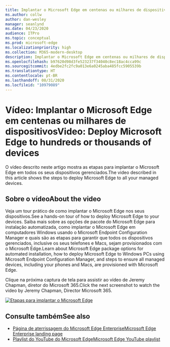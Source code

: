 ```yaml
---
title: Implantar o Microsoft Edge em centenas ou milhares de dispositivos
ms.author: collw
author: dan-wesley
manager: seanlynd
ms.date: 04/23/2020
audience: ITPro
ms.topic: conceptual
ms.prod: microsoft-edge
ms.localizationpriority: high
ms.collection: M365-modern-desktop
description: Implantar o Microsoft Edge em centenas ou milhares de dispositivos
ms.openlocfilehash: b97620d98d3fe523237f34040c8ec18ac4cca99c
ms.sourcegitcommit: 4edbe2fc2fc9a013e6a0245aba485fcc5905539b
ms.translationtype: HT
ms.contentlocale: pt-BR
ms.lasthandoff: 08/31/2020
ms.locfileid: "10979089"
---
```

# <span data-ttu-id="d4577-103">Vídeo: Implantar o Microsoft Edge em centenas ou milhares de dispositivos</span><span class="sxs-lookup"><span data-stu-id="d4577-103">Video: Deploy Microsoft Edge to hundreds or thousands of devices</span></span>

<span data-ttu-id="d4577-104">O vídeo descrito neste artigo mostra as etapas para implantar o Microsoft Edge em todos os seus dispositivos gerenciados.</span><span class="sxs-lookup"><span data-stu-id="d4577-104">The video described in this article shows the steps to deploy Microsoft Edge to all your managed devices.</span></span>

## <span data-ttu-id="d4577-105">Sobre o vídeo</span><span class="sxs-lookup"><span data-stu-id="d4577-105">About the video</span></span>

<span data-ttu-id="d4577-106">Veja um tour prático de como implantar o Microsoft Edge nos seus dispositivos.</span><span class="sxs-lookup"><span data-stu-id="d4577-106">See a hands-on tour of how to deploy Microsoft Edge to your devices.</span></span> <span data-ttu-id="d4577-107">Saiba mais sobre as opções de pacote do Microsoft Edge para instalação automatizada, como implantar o Microsoft Edge em computadores Windows usando o Microsoft Endpoint Configuration Manager e quais são as etapas para garantir que todos os dispositivos gerenciados, inclusive os seus telefones e Macs, sejam provisionados com o Microsoft Edge.</span><span class="sxs-lookup"><span data-stu-id="d4577-107">Learn about Microsoft Edge package options for automated installation, how to deploy Microsoft Edge to Windows PCs using Microsoft Endpoint Configuration Manager, and steps to ensure all managed devices, including your phones and Macs, are provisioned with Microsoft Edge.</span></span>

<span data-ttu-id="d4577-108">Clique na próxima captura de tela para assistir ao vídeo de Jeremy Chapman, diretor do Microsoft 365.</span><span class="sxs-lookup"><span data-stu-id="d4577-108">Click the next screenshot to watch the video by Jeremy Chapman, Director Microsoft 365.</span></span>

<!-- [![Deploy Microsoft Edge video](http://img.youtube.com/vi/o90UsN6g6NE/0.jpg)](http://www.youtube.com/watch?v=o90UsN6g6NE "Deploy Microsoft Edge to hundreds or thousands of devices")-->

[![Etapas para implantar o Microsoft Edge](https://res.cloudinary.com/marcomontalbano/image/upload/v1587672892/video_to_markdown/images/youtube--o90UsN6g6NE-c05b58ac6eb4c4700831b2b3070cd403.jpg)](https://www.youtube.com/watch?v=o90UsN6g6NE "Deploy Microsoft Edge to hundreds or thousands of devices.")

## <span data-ttu-id="d4577-110">Consulte também</span><span class="sxs-lookup"><span data-stu-id="d4577-110">See also</span></span>

- [<span data-ttu-id="d4577-111">Página de aterrissagem do Microsoft Edge Enterprise</span><span class="sxs-lookup"><span data-stu-id="d4577-111">Microsoft Edge Enterprise landing page</span></span>](https://aka.ms/EdgeEnterprise)
- [<span data-ttu-id="d4577-112">Playlist do YouTube do Microsoft Edge</span><span class="sxs-lookup"><span data-stu-id="d4577-112">Microsoft Edge YouTube playlist</span></span>](https://www.youtube.com/playlist?list=PLXtHYVsvn_b-uXh1tMeYpT-0iD8tD3tFy)
